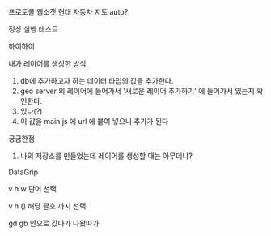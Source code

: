 프로토콜
웹소켓
현대 자동차 지도 auto? 


정상 실행 테스트

하이하이






내가 레이어를 생성한 방식 
1.  db에 추가하고자 하는 데이터 타입의 값을 추가한다. 
2.  geo server 의 레이어에 들어가서 '새로운 레이어 추가하기' 에 들어가서 있는지 확인한다.
3. 있다(?) 
4. 이 값을 main.js 에 url 에 붙여 넣으니 추가가 된다


궁금한점 
1. 나의 저장소를 만들었는데 레이어를 생성할 때는 아무데나?


DataGrip


v h w 단어 선택

v h () 해당 괄호 까지 선택

gd gb 안으로 갔다가 나왔따가